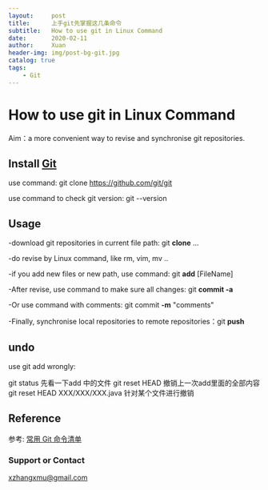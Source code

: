```yaml
---
layout:     post
title:      上手git先掌握这几条命令
subtitle:   How to use git in Linux Command
date:       2020-02-11
author:     Xuan
header-img: img/post-bg-git.jpg
catalog: true
tags:
    - Git
---
```



# How to use git in Linux Command

Aim：a more convenient way to revise and synchronise git repositories.

## Install [Git](https://git-scm.com/)

use command: git clone https://github.com/git/git

use command to check git version: git --version

## Usage

-download git repositories in current file path: git **clone** ...

-do revise by Linux command, like rm, vim, mv ..

-if you add new files or new path, use command: git **add** [FileName]

-After revise, use command to make sure all changes: git **commit -a** 

-Or use command with comments: git commit **-m** "comments"

-Finally, synchronise local repositories to remote repositories：git **push**

## undo

use git add wrongly:

git status 先看一下add 中的文件
git reset HEAD 撤销上一次add里面的全部内容
git reset HEAD XXX/XXX/XXX.java 针对某个文件进行撤销

## Reference

参考: [常用 Git 命令清单](https://www.ruanyifeng.com/blog/2015/12/git-cheat-sheet.html)

### Support or Contact

xzhangxmu@gmail.com
